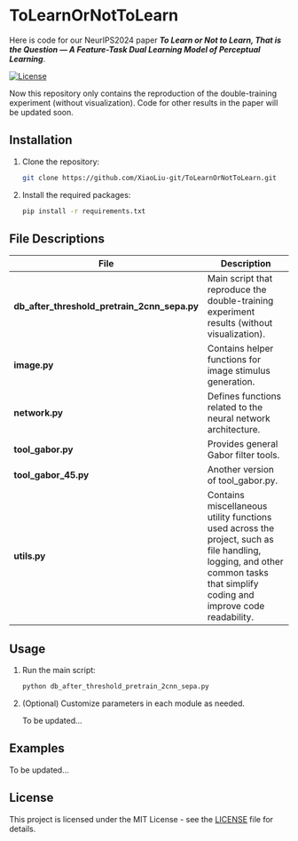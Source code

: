 # ToLearnOrNotToLearn
Here is code for our NeurIPS2024 paper ***To Learn or Not to Learn, That is the Question — A Feature-Task Dual Learning Model of Perceptual Learning***.

[![License](https://img.shields.io/badge/license-MIT-blue.svg)](LICENSE)

Now this repository only contains the reproduction of the double-training experiment (without visualization).
Code for other results in the paper will be updated soon.

## Installation

1. Clone the repository:
    ```bash
    git clone https://github.com/XiaoLiu-git/ToLearnOrNotToLearn.git
    ```
2. Install the required packages:
    ```bash
    pip install -r requirements.txt
    ```

## File Descriptions

| File | Description |
| ---- | ----------- |
| **db_after_threshold_pretrain_2cnn_sepa.py** | Main script that reproduce the double-training experiment results (without visualization). |
| **image.py** | Contains helper functions for image stimulus generation. |
| **network.py** | Defines functions related to the neural network architecture. 
| **tool_gabor.py** | Provides general Gabor filter tools. |
| **tool_gabor_45.py** | Another version of tool_gabor.py. |
| **utils.py** | Contains miscellaneous utility functions used across the project, such as file handling, logging, and other common tasks that simplify coding and improve code readability. |

## Usage

1. Run the main script:
    ```bash
    python db_after_threshold_pretrain_2cnn_sepa.py
    ```
2. (Optional) Customize parameters in each module as needed.

    To be updated...

## Examples

To be updated...


## License

This project is licensed under the MIT License - see the [LICENSE](LICENSE) file for details.


